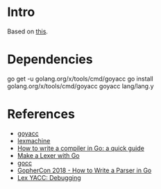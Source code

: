# Intro

Based on [this](https://github.com/timtadh/lexmachine).

# Dependencies

go get -u golang.org/x/tools/cmd/goyacc
go install golang.org/x/tools/cmd/goyacc
goyacc lang/lang.y

# References

- [goyacc](https://godoc.org/golang.org/x/tools/cmd/goyacc)
- [lexmachine](https://godoc.org/github.com/timtadh/lexmachine)
- [How to write a compiler in Go: a quick guide](https://www.freecodecamp.org/news/write-a-compiler-in-go-quick-guide-30d2f33ac6e0/)
- [Make a Lexer with Go](https://tylersommer.com/make-a-lexer-with-go)
- [gocc](https://github.com/goccmack/gocc)
- [GopherCon 2018 - How to Write a Parser in Go](https://about.sourcegraph.com/go/gophercon-2018-how-to-write-a-parser-in-go)
- [Lex YACC: Debugging](https://www.tldp.org/HOWTO/Lex-YACC-HOWTO-7.html)


